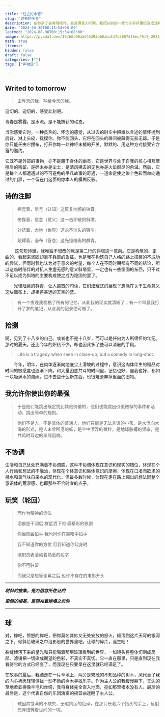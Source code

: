 ```yaml
---

title: "过去的余音"
slug: "过去的余音"
description: 在参杂了各类情绪时，会变得骇人听闻，我把从前的一些句子拆碎重组变成这样，此乃句的奇美拉，词的无意识无意义流动。
date: "2024-08-30T00:15:54+08:00"
lastmod: "2024-08-30T00:15:54+08:00"
image: https://p.sda1.dev/19/b0a90a5d46293e60aba137c38078f5ec/批注 2021-03-15 200459.jpg
math: true
license: 
hidden: false
draft: false 
categories: [""]
tags: ["声物語"]

---
```


## Writed to tomorrow

> 由昨天的我，写给今天的我。

迫切的、迫切的，感受此刻吧。

青春是雾霾，是水流。是不能捕获的动态。

当你感受它时，一种炙热的、怀念的感觉，从过去的时空中把难以言述的情怀抛到后背、淋上头皮，抚摸你。你不能回头，它将在回头的瞬间被藏得无影无踪。于是你只能任由它摆布，打开你每一处神经末梢的开关，默默的、用这种方式接受它含蓄的邀约。

它既不是外部的事物，亦不是藏于身体的幽灵，它是世界与处于自我的核心相互摩擦后的残留。是碎末亦是尘土，是清风拂去的无色亦是火焰燃尽的余温。然后，它是每个人都遭遇过的不可避免的平凡故事的奇遇，一道命定使之染上色彩而单向通过的门扉，一个留在门这面的你本人的模糊反影。

## 诗的注脚


> 摇晃着，信号（认知）这反复响彻的铃音。
> 
> 倚靠着，信念（意义）这一击即破的斜塔。
> 
> 对抗着，大地（世界）这永不消失的吸引。
> 
> 炫耀着，画布（答卷）这光怪陆离的群青。



        这句短诗里，我唯独不想改的就是第二行的斜塔这一意向。它是构筑的、歪曲的、看起来坚固却毫不靠谱的象征。也是我在构筑自己人格的路上搭建的不成功的尝试，但同时我也认为对于意义的考量，每个人在不同时期都有不同的结论，所以这临时陪伴的对抗人生虚无感的意义斜塔里，一定也有一些坚固的东西，只不过不足以成为斜塔的主要构成使之成为稳固的罢了。

　　光怪陆离的群青，让人颔首的句读，它们炫耀式的展现了想涂在关于生命意义这块画布上、却相差甚远的天空的蓝。


> 有一个夜晚我桎梏了所有的记忆，从此我的现实就清晰了；有一个早晨我打开了梦的笔记，从此我的记录便可循了。

## 拾捌
啊，见到了十八岁的自己。或者也不是十八岁，而可以是任何为人所缅怀的年纪。那时的夏天，还比今年的炽热不少，却也因此多了些可以消暑的手段。

> Life is a tragedy when seen in close-up, but a comedy in long-shot.


　　今年，明年，在肉体逐渐向地底尘土滑坡的过程中，意识这肉体伴生的赠品对时间的敏感度也逐渐下降。和大量困惑共斗的时间里，记忆也好、自我也好，都如一块吸满水的海绵，进不去些什么新东西，也很难舍弃掉里面的旧物。 

## 我允许你使出你的最强

> 于是他们能跳出既定找到其他价值的，他们也能跳出价值微存的事件和活动，跳出简单的规则。
> 
> 他们不是人，不是具体的普通人，他们只能是无法言语的小孩，是水流向大海的形式，是人未曾所见的妖，是空中漂浮的微粒，是地球脉搏的频率，是共鸣时耳边的翠绿回响。


## 不协调

生活和自己处处充满着不协调感，这种不协调体现在意识和现实的错位，体现在个人行动和想法的不融洽，体现在个体意识和集体意识的摩擦，体现在口渴而欲求的泉水和氯气味自来水的现代化。但最多数时候，体现在走在路上蹦出的想法同整个意识体的荒谬感，也即那些不合时宜的点子。

## 玩笑（轮回）


> 而作为精神的恸泣
>
> 泪痕是干涸后 群星洒下的 最精彩的歌剧
>
> 你当然会拍手 我也同你在黑暗中拍手
>
> 我不知道你的方位 但我知道你起身时 
>
> 演职员表滚动着熟悉的名字
>
> 你不再驻留
>
> 而我只是想等谢幕之后 也许不存在的电影开头

---

***材料的搜集，是为信念所佐证的***

***歪倚的根基，是预兆着崩塌之前的***

---
## 球

对，摔吧，愤怒的摔吧，把你莫名其妙又无处安放的怒火，倾泻到这片天穹的银河之下，倾斜给玻璃之中泡影般的世界里吧。让球的碎片，诞生吧！

裂缝倾泻下来的星光和只能隔着那层玻璃看到的世界，一如镜头将整体切割成局部、滤镜把一切染成期望的色彩，不真实不真切。它一直在那里，只是直到现在我看待它的方式已经变了，而我现在只要呆在这里就已经满足了。

在故事的最后，我踏走在一片草地上，两旁是繁茂的不知品种的树木，风代替了我的内心祈愿轻轻惊扰一动不动的树木寻找乐子。作为主人公的我缓慢躺下，无边的草地柔软得像羊毛和丝绸，我将身体完全嵌入地面，宛如那里根本没有人。最后的最后是，这个代表自然的乐团演奏的摇篮曲迷睡了主人公。


> 球因其饱满的不缺失，无暇绚丽的色泽，在那只长着六个指头的手上，反射光泽扭转着世间的一切。